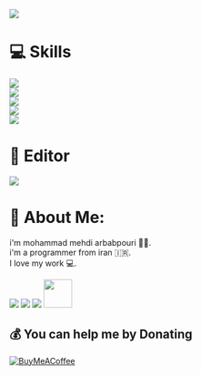 ![](https://raw.githubusercontent.com/pyAref/Arbabpouri/main/wallpaper.gif)
 
 
# 💻 Skills 
[![](https://skillicons.dev/icons?i=python,cs,go,html,css)](https://skillicons.dev)<br />
[![](https://skillicons.dev/icons?i=django,flask,fastapi,selenium,regex,docker,git.github)](https://skillicons.dev)<br />
[![](https://skillicons.dev/icons?i=selenium,regex,git,github)](https://skillicons.dev)<br />
[![](https://skillicons.dev/icons?i=selenium,regex,git,github)](https://skillicons.dev)<br />
[![](https://skillicons.dev/icons?i=mongodb,mysql,sqlite,mariadb,postgresql)](https://skillicons.dev)<br />

# 📌 Editor
[![](https://skillicons.dev/icons?i=vscode,vim,atom)](https://skillicons.dev)<br />
 

# 💫 About Me:
i'm mohammad mehdi arbabpouri 👨‍💻.<br>i'm a programmer from iran 🇮🇷.<br>I love my work 💻.<br>

[![](https://skillicons.dev/icons?i=stackoverflow)](https://stackoverflow.com/users/19901285/mohammadmahdi-arbabpouri)
[![](https://skillicons.dev/icons?i=instagram)](https://instagram.com/Mohammad_Arbabpouri)
[![](https://skillicons.dev/icons?i=discord)](https://discord.com/invite/SardarCyberym#1740)
[<img width="50" height="50" src="https://github.com/gauravghongde/social-icons/blob/master/PNG/Color/Telegram.png">](https://t.me/Jarrare)

  ## 💰 You can help me by Donating
  [![BuyMeACoffee](https://img.shields.io/badge/Buy%20Me%20a%20Coffee-ffdd00?style=for-the-badge&logo=buy-me-a-coffee&logoColor=black)](https://www.buymeacoffee.com/sardarcybery) 

